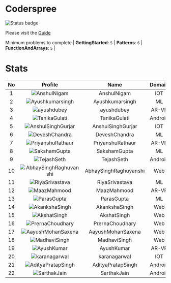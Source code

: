 
Coderspree
==========


![Status badge](https://github.com/InnogeeksOrganization/coderspree/actions/workflows/checkSubmission.yml/badge.svg)  


Please visit the [Guide](./Guide/README.md)  


Minimum problems to complete | **GettingStarted**: `5` | **Patterns**: `6` | **FunctionAndArrays**: `5` |   

# Stats
  

|No|Profile|Name|Domain|Year|Solved|
| :---: | :---: | :---: | :---: | :---: | :---: |
|1|![AnshulNigam](https://avatars.githubusercontent.com/u/74321084?v=4&s=100)|AnshulNigam|IOT|2|50|
|2|![Ayushkumarsingh](https://avatars.githubusercontent.com/u/84376218?v=4&s=100)|Ayushkumarsingh|ML|2|45|
|3|![ayushdubey](https://avatars.githubusercontent.com/u/33064931?v=4&s=100)|ayushdubey|AR-VR|2|39|
|4|![TanikaGulati](https://avatars.githubusercontent.com/u/84376218?v=4&s=100)|TanikaGulati|Android|2|39|
|5|![AnshulSinghGurjar](https://avatars.githubusercontent.com/u/90499262?v=4&s=100)|AnshulSinghGurjar|IOT|2|35|
|6|![DeveshChandra](https://avatars.githubusercontent.com/u/82612473?v=4&s=100)|DeveshChandra|ML|2|34|
|7|![PriyanshuRathaur](https://avatars.githubusercontent.com/u/86730388?v=4&s=100)|PriyanshuRathaur|AR-VR|2|33|
|8|![SakshamGupta](https://avatars.githubusercontent.com/u/78898621?v=4&s=100)|SakshamGupta|ML|2|32|
|9|![TejashSeth](https://avatars.githubusercontent.com/u/84376218?v=4&s=100)|TejashSeth|Android|2|28|
|10|![AbhaySinghRaghuvanshi](https://avatars.githubusercontent.com/u/84376218?v=4&s=100)|AbhaySinghRaghuvanshi|Web|2|28|
|11|![RiyaSrivastava](https://avatars.githubusercontent.com/u/84376218?v=4&s=100)|RiyaSrivastava|ML|2|26|
|12|![MaazMahmood](https://avatars.githubusercontent.com/u/83294849?v=4&s=100)|MaazMahmood|AR-VR|2|25|
|13|![ParasGupta](https://avatars.githubusercontent.com/u/60445527?v=4&s=100)|ParasGupta|ML|3|25|
|14|![AkankshaSingh](https://avatars.githubusercontent.com/u/84376218?v=4&s=100)|AkankshaSingh|Web|2|24|
|15|![AkshatSingh](https://avatars.githubusercontent.com/u/84376218?v=4&s=100)|AkshatSingh|Web|2|24|
|16|![PrernaChoudhary](https://avatars.githubusercontent.com/u/84376218?v=4&s=100)|PrernaChoudhary|Web|2|23|
|17|![AayushMohanSaxena](https://avatars.githubusercontent.com/u/84376218?v=4&s=100)|AayushMohanSaxena|Web|2|23|
|18|![MadhaviSingh](https://avatars.githubusercontent.com/u/84376218?v=4&s=100)|MadhaviSingh|Web|2|22|
|19|![AyushKumar](https://avatars.githubusercontent.com/u/77633249?v=4&s=100)|AyushKumar|AR-VR|2|20|
|20|![karanagarwal](https://avatars.githubusercontent.com/u/86533183?v=4&s=100)|karanagarwal|IOT|2|20|
|21|![AdityaPratapSingh](https://avatars.githubusercontent.com/u/84376218?v=4&s=100)|AdityaPratapSingh|Android|2|20|
|22|![SarthakJain](https://avatars.githubusercontent.com/u/84376218?v=4&s=100)|SarthakJain|Android|2|19|
